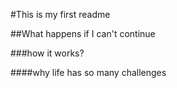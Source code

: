 #This is my first readme

##What happens if I can't continue

###how it works?

####why life has so many challenges